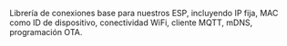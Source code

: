 Librería de conexiones base para nuestros ESP, incluyendo IP fija, MAC como ID de dispositivo, conectividad WiFi, 
cliente MQTT, mDNS, programación OTA.
